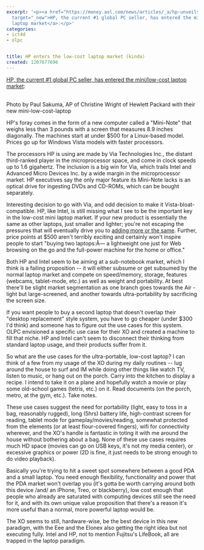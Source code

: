 ```yaml
---
excerpt: '<p><a href="https://money.aol.com/news/articles/_a/hp-unveils-small-laptop-for-schoolkids/20080408080109990001"
  target="_new">HP, the current #1 global PC seller, has entered the mini/low-cost
  laptop market</a>:</p>'
categories:
- ict4d
- olpc


title: HP enters the low-cost laptop market (kinda)
created: 1207677696
---
```

<p><a href="https://money.aol.com/news/articles/_a/hp-unveils-small-laptop-for-schoolkids/20080408080109990001" target="_new">HP, the current #1 global PC seller, has entered the mini/low-cost laptop market</a>:</p>

<a href="https://money.aol.com/news/articles/_a/hp-unveils-small-laptop-for-schoolkids/20080408080109990001" target="_blank"></a><br>Photo by Paul Sakuma, AP of Christine Wright of Hewlett Packard with their new mini-low-cost-laptop

HP's foray comes in the form of a new computer called a "Mini-Note" that weighs less than 3 pounds with a screen that measures 8.9 inches diagonally. The machines start at under $500 for a Linux-based model. Prices go up for Windows Vista models with faster processors.

<p>The processors HP is using are made by Via Technologies Inc., the distant third-ranked player in the microprocessor space, and come in clock speeds up to 1.6 gigahertz. The inclusion is a big win for Via, which trails Intel and Advanced Micro Devices  Inc. by a wide margin in the microprocessor market.  HP executives say the only major feature its Mini-Note lacks is an optical drive for ingesting DVDs and CD-ROMs, which can be bought separately.</p>

<p>Interesting decision to go with Via, and odd decision to make it Vista-bloat-compatible.  HP, like Intel, is still missing what I see to be the important key in the low-cost mini laptop market.  If your new product is essentially the same as other laptops, just smaller and lighter; you're not escaping the pressures that will eventually drive you to <a href="https://www.joncamfield.com/blog/2008.04/innovation-is-not-adding-more.html">adding more or the same</a>.  Further, price points at $500 aren't terribly exciting and certainly won't inspire people to start "buying two laptops:Â— a lightweight one just for Web browsing on the go and the full-power machine for the home or office."</p>

<p>Both HP and Intel seem to be aiming at a sub-notebook market, which I think is a failing proposition -- it will either subsume or get subsumed by the normal laptop market and compete on speed/memory, storage, features (webcams, tablet-mode, etc.) as well as weight and portability.  At best there'll be slight market segmentation as one branch goes towards the Air - light but large-screened, and another towards ultra-portability by sacrificing the screen size.</p>

<p>If you want people to buy a second laptop that doesn't overlap their "desktop replacement" style system, you have to go cheaper (under $300 I'd think) and someone has to figure out the use cases for this system.  OLPC envisioned a specific use case for their XO and created a machine to fill that niche.  HP and Intel can't seem to disconnect their thinking from standard laptop usage, and their products suffer from it.  </p>

<p>So what are the use cases for the ultra-portable, low-cost laptop?  I can think of a few from my usage of the XO during my daily routines -- lug around the house to surf and IM while doing other things like watch TV, listen to music, or hang out on the porch.  Carry into the kitchen to display a recipe.  I intend to take it on a plane and hopefully watch a movie or play some old-school games (tetris, etc.) on it.  Read documents (on the porch, metro, at the gym, etc.).  Take notes. </p>

<p>These use cases suggest the need for portability (light, easy to toss in a bag, reasonably rugged), long (5hrs) battery life, high-contrast screen for reading, tablet mode for gameplay/movies/reading, somewhat protected from the elements (or at least flour-covered fingers), wifi for connectivity wherever, and the XO's handle is fantastic in toting it with me around the house without bothering about a bag.  None of these use cases requires much HD space (movies can go on USB keys, it's not my media center), or excessive graphics or power (2D is fine, it just needs to be strong enough to do video playback).</p>

<p>Basically you're trying to hit a sweet spot somewhere between a good PDA and a small laptop.  You need enough flexibility, functionality and power that the PDA market won't overlap you (it's gotta be worth carrying around both this device /and/ an iPhone, Treo, or blackberry), low cost enough that people who already are saturated with computing devices still see the need for it, and with its own unique value proposition that there's a reason it's more useful than a normal, more powerful laptop would be.</p>

<p>The XO seems to still, hardware-wise, be the best device in this new paradigm, with the Eee and the Elonex also getting the right idea but not executing fully.  Intel and HP, not to mention Fujitsu's LifeBook, all are trapped in the laptop paradigm.</p>
